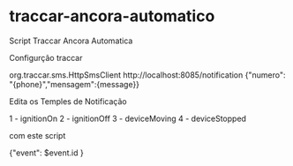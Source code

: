 # traccar-ancora-automatico
Script Traccar Ancora Automatica

Configurção traccar

<entry key='notificator.sms.manager.class'>org.traccar.sms.HttpSmsClient</entry>
<entry key='sms.http.url'>http://localhost:8085/notification</entry>
<entry key='sms.http.template'>{"numero": "{phone}","mensagem":{message}}</entry>

Edita os Temples de Notificação

1 - ignitionOn
2 - ignitionOff
3 - deviceMoving
4 - deviceStopped

com este script

{"event": $event.id }